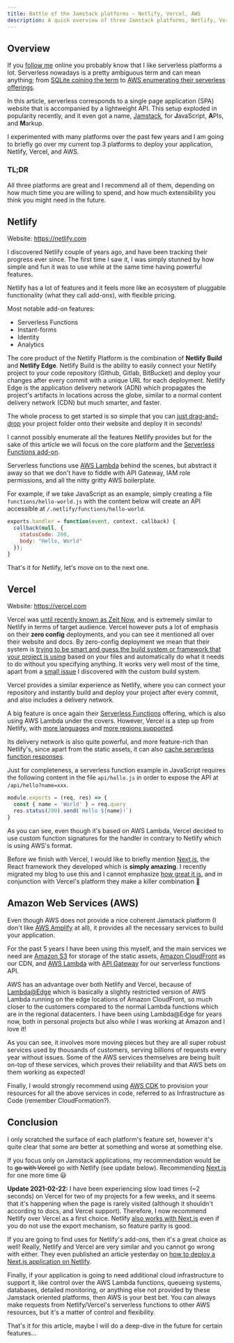 ```yaml
---
title: Battle of the Jamstack platforms — Netlify, Vercel, AWS
description: A quick overview of three Jamstack platforms, Netlify, Vercel (formerly Zeit Now), and AWS.
---
```


## Overview

If you [follow me](https://twitter.com/LambrosPetrou) online you probably know that I like serverless platforms a lot. Serverless nowadays is a pretty ambiguous term and can mean anything; from [SQLite coining the term](https://www.sqlite.org/serverless.html) to [AWS enumerating their serverless offerings](https://aws.amazon.com/serverless/).

In this article, serverless corresponds to a single page application (SPA) website that is accompanied by a lightweight API. This setup exploded in popularity recently, and it even got a name, [Jamstack](https://jamstack.org/), for **J**avaScript, **A**PIs, and **M**arkup.

I experimented with many platforms over the past few years and I am going to briefly go over my current top 3 platforms to deploy your application, Netlify, Vercel, and AWS.

### TL;DR

All three platforms are great and I recommend all of them, depending on how much time you are willing to spend, and how much extensibility you think you might need in the future.

## Netlify

Website: <https://netlify.com>

I discovered Netlify couple of years ago, and have been tracking their progress ever since. The first time I saw it, I was simply stunned by how simple and fun it was to use while at the same time having powerful features.

Netlify has a lot of features and it feels more like an ecosystem of pluggable functionality (what they call add-ons), with flexible pricing.

Most notable add-on features:
- Serverless Functions
- Instant-forms
- Identity
- Analytics

The core product of the Netlify Platform is the combination of **Netlify Build** and **Netlify Edge**. Netlify Build is the ability to easily connect your Netlify project to your code repository (Github, Gitlab, BitBucket) and deploy your changes after every commit with a unique URL for each deployment. Netlify Edge is the application delivery network (ADN) which propagates the project's artifacts in locations across the globe, similar to a normal content delivery network (CDN) but much smarter, and faster.

The whole process to get started is so simple that you can [just drag-and-drop](https://app.netlify.com/drop) your project folder onto their website and deploy it in seconds!

I cannot possibly enumerate all the features Netlify provides but for the sake of this article we will focus on the core platform and the [Serverless Functions add-on](https://docs.netlify.com/functions/overview/).

Serverless functions use [AWS Lambda](https://aws.amazon.com/lambda/) behind the scenes, but abstract it away so that we don't have to fiddle with API Gateway, IAM role permissions, and all the nitty gritty AWS boilerplate.

For example, if we take JavaScript as an example, simply creating a file `functions/hello-world.js` with the content below will create an API accessible at `/.netlify/functions/hello-world`.

```javascript
exports.handler = function(event, context, callback) {
  callback(null, {
    statusCode: 200,
    body: "Hello, World"
  });
}
```

That's it for Netlify, let's move on to the next one.

## Vercel

Website: <https://vercel.com>

Vercel was [until recently known as Zeit Now](https://vercel.com/blog/zeit-is-now-vercel), and is extremely similar to Netlify in terms of target audience. Vercel however puts a lot of emphasis on their **zero config** deployments, and you can see it mentioned all over their website and docs. By zero-config deployment we mean that their system is [trying to be smart and guess the build system or framework that your project is using](https://vercel.com/docs/v2/build-step) based on your files and automatically do what it needs to do without you specifying anything. It works very well most of the time, apart from a [small issue](https://github.com/zeit/now/discussions/4132) I discovered with the custom build system.

Vercel provides a similar experience as Netlify, where you can connect your repository and instantly build and deploy your project after every commit, and also includes a delivery network.

A big feature is once again their [Serverless Functions](https://vercel.com/docs/v2/serverless-functions/introduction) offering, which is also using AWS Lambda under the covers. However, Vercel is a step up from Netlify, with [more languages](https://vercel.com/docs/v2/serverless-functions/supported-languages) and [more regions supported](https://vercel.com/docs/v2/edge-network/regions).

Its delivery network is also quite powerful, and more feature-rich than Netlify's, since apart from the static assets, it can also [cache serverless function responses](https://vercel.com/docs/v2/serverless-functions/edge-caching).

Just for completeness, a serverless function example in JavaScript requires the following content in the file `api/hello.js` in order to expose the API at `/api/hello?name=xxx`.

```javascript
module.exports = (req, res) => {
  const { name = 'World' } = req.query
  res.status(200).send(`Hello ${name}!`)
}
```

As you can see, even though it's based on AWS Lambda, Vercel decided to use custom function signatures for the handler in contrary to Netlify which is using AWS's format.

Before we finish with Vercel, I would like to briefly mention [Next.js](https://nextjs.org/), the React framework they developed which is **simply amazing**. I recently migrated my blog to use this and I cannot emphasize [how great it is](https://nextjs.org/blog/next-9-3#next-gen-static-site-generation-ssg-support), and in conjunction with Vercel's platform they make a killer combination 🚀

## Amazon Web Services (AWS)

Even though AWS does not provide a nice coherent Jamstack platform (I don't like [AWS Amplify](https://aws.amazon.com/amplify/) at all), it provides all the necessary services to build your application.

For the past 5 years I have been using this myself, and the main services we need are [Amazon S3](https://aws.amazon.com/s3/) for storage of the static assets, [Amazon CloudFront](https://aws.amazon.com/cloudfront/) as our CDN, and [AWS Lambda](https://aws.amazon.com/lambda/) with [API Gateway](https://aws.amazon.com/api-gateway/) for our serverless functions API.

AWS has an advantage over both Netlify and Vercel, because of [Lambda@Edge](https://aws.amazon.com/lambda/edge/) which is basically a slightly restricted version of AWS Lambda running on the edge locations of Amazon CloudFront, so much closer to the customers compared to the normal Lambda functions which are in the regional datacenters. I have been using Lambda@Edge for years now, both in personal projects but also while I was working at Amazon and I love it!

As you can see, it involves more moving pieces but they are all super robust services used by thousands of customers, serving billions of requests every year without issues. Some of the AWS services themselves are being built on-top of these services, which proves their reliability and that AWS bets on them working as expected!

Finally, I would strongly recommend using [AWS CDK](https://aws.amazon.com/cdk/) to provision your resources for all the above services in code, referred to as Infrastructure as Code (remember CloudFormation?).

## Conclusion

I only scratched the surface of each platform's feature set, however it's quite clear that some are better at something and worse at something else.

If you focus only on Jamstack applications, my recommendation would be to ~~go with Vercel~~ go with Netlify (see update below). Recommending [Next.js](https://nextjs.org/) for one more time 😃 

**Update 2021-02-22:** I have been experiencing slow load times (~2 seconds) on Vercel for two of my projects for a few weeks, and it seems that it's happening when the page is rarely visited (although it shouldn't according to docs, and Vercel support). Therefore, I now recommend Netlify over Vercel as a first choice. Netlify [also works with Next.js](https://github.com/netlify/next-on-netlify) even if you do not use the export mechanism, so feature parity is good.

If you are going to find uses for Netlify's add-ons, then it's a great choice as well! Really, Netlify and Vercel are very similar and you cannot go wrong with either. They even published an article yesterday on [how to deploy a Next.js application on Netlify](https://www.netlify.com/blog/2020/05/04/building-a-markdown-blog-with-next-9.3-and-netlify/).

Finally, if your application is going to need additional cloud infrastructure to support it, like control over the AWS Lambda functions, queueing systems, databases, detailed monitoring, or anything else not provided by these Jamstack oriented platforms, then AWS is your best bet. You can always make requests from Netlify/Vercel's serverless functions to other AWS resources, but it's a matter of control and flexibility.

That's it for this article, maybe I will do a deep-dive in the future for certain features...
